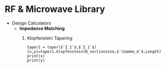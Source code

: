 
# RF & Microwave Library

 - Design Calculators
	 - **Impedance Matching**
		 1. Klopfenstein Tapering 
			 

			    taper1 = taper($`Z_1`$,$`Z_1`$)
    			[x,y]=taper1.klopfenstein(N_sectioninse,$`\Gamma_m`$,Length)
    			print(x)
    			print(y)

